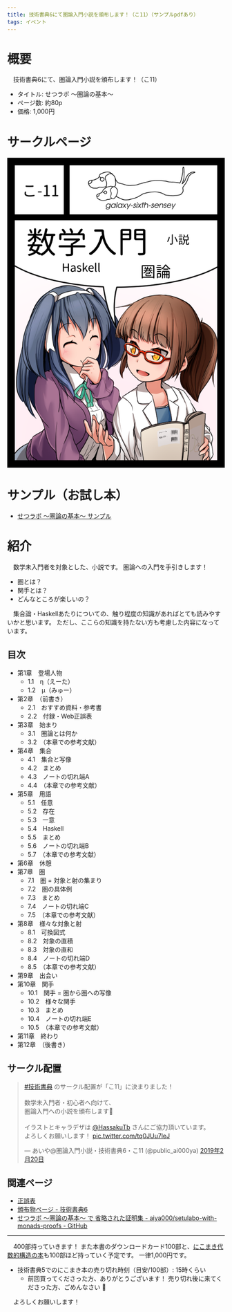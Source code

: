 ```yaml
---
title: 技術書典6にて圏論入門小説を頒布します！（こ11）（サンプルpdfあり）
tags: イベント
---
```

# 概要

　技術書典6にて、圏論入門小説を頒布します！（こ11）

- タイトル: せつラボ 〜圏論の基本〜
- ページ数: 約80p
- 価格: 1,000円

# サークルページ

[![サークルカット](/images/posts/2019-03-16-techbookfest6/circle_cut.png)](https://techbookfest.org/event/tbf05/circle/43260001)

# サンプル（お試し本）

- [せつラボ 〜圏論の基本〜 サンプル](/images/posts/2019-03-16-techbookfest6/sample-setulab-basics-of-category.pdf)

# 紹介

　数学未入門者を対象とした、小説です。
圏論への入門を手引きします！

- 圏とは？
- 関手とは？
- どんなところが楽しいの？

　集合論・Haskellあたりについての、触り程度の知識があればとても読みやすいかと思います。
ただし、ここらの知識を持たない方も考慮した内容になっています。

## 目次

- 第1章　登場人物
    - 1.1　η（えーた）
    - 1.2　μ（みゅー）
- 第2章　（前書き）
    - 2.1　おすすめ資料・参考書
    - 2.2　付録・Web正誤表
- 第3章　始まり
    - 3.1　圏論とは何か
    - 3.2　（本章での参考文献）
- 第4章　集合
    - 4.1　集合と写像
    - 4.2　まとめ
    - 4.3　ノートの切れ端A
    - 4.4　（本章での参考文献）
- 第5章　用語
    - 5.1　任意
    - 5.2　存在
    - 5.3　一意
    - 5.4　Haskell
    - 5.5　まとめ
    - 5.6　ノートの切れ端B
    - 5.7　（本章での参考文献）
- 第6章　休憩
- 第7章　圏
    - 7.1　圏 = 対象と射の集まり
    - 7.2　圏の具体例
    - 7.3　まとめ
    - 7.4　ノートの切れ端C
    - 7.5　（本章での参考文献）
- 第8章　様々な対象と射
    - 8.1　可換図式
    - 8.2　対象の直積
    - 8.3　対象の直和
    - 8.4　ノートの切れ端D
    - 8.5　（本章での参考文献）
- 第9章　出会い
- 第10章　関手
    - 10.1　関手 = 圏から圏への写像
    - 10.2　様々な関手
    - 10.3　まとめ
    - 10.4　ノートの切れ端E
    - 10.5　（本章での参考文献）
- 第11章　終わり
- 第12章　（後書き）

## サークル配置

<blockquote class="twitter-tweet" data-lang="ja"><p lang="ja" dir="ltr"><a href="https://twitter.com/hashtag/%E6%8A%80%E8%A1%93%E6%9B%B8%E5%85%B8?src=hash&amp;ref_src=twsrc%5Etfw">#技術書典</a> のサークル配置が「こ11」に決まりました！<br><br>数学未入門者・初心者へ向けて、<br>圏論入門への小説を頒布します🦀<br><br>イラストとキャラデザは <a href="https://twitter.com/HassakuTb?ref_src=twsrc%5Etfw">@HassakuTb</a> さんにご協力頂いています。<br>よろしくお願いします！ <a href="https://t.co/tq0JUu7leJ">pic.twitter.com/tq0JUu7leJ</a></p>&mdash; あいや@圏論入門小説・技術書典6・こ11 (@public_ai000ya) <a href="https://twitter.com/public_ai000ya/status/1098232650085543937?ref_src=twsrc%5Etfw">2019年2月20日</a></blockquote>
<script async src="https://platform.twitter.com/widgets.js" charset="utf-8"></script>

## 関連ページ

- [正誤表](http://aiya000.github.io/posts/2019-03-16-setulabo-errata.html)
- [頒布物ページ - 技術書典6](https://techbookfest.org/event/tbf06/circle/63720004)
- [せつラボ 〜圏論の基本〜 で 省略された証明集 - aiya000/setulabo-with-monads-proofs - GitHub](https://github.com/aiya000/setulabo-with-monads-proofs)

- - - - -

　400部持っていきます！
また本書のダウンロードカード100部と、[にこまき代数的構造の本](./2018-09-12-techbookfest5.html)も100部ほど持っていく予定です。
一律1,000円です。

- 技術書典5でのにこまき本の売り切れ時刻（目安/100部）: 15時くらい
    - 前回買ってくださった方、ありがとうございます！ 売り切れ後に来てくださった方、ごめんなさい :bow:

　よろしくお願いします！

